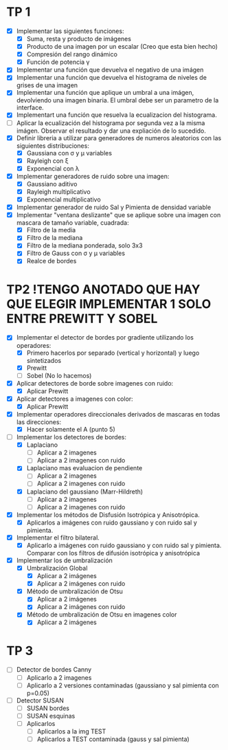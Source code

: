 # TP 1
- [x] Implementar las siguientes funciones:
	- [x] Suma, resta y producto de imágenes
	- [x] Producto de una imagen por un escalar (Creo que esta bien hecho)
	- [x] Compresión del rango dinámico
	- [x] Función de potencia γ
- [x] Implementar una función que devuelva el negativo de una imágen
- [x] Implementar una función que devuelva el histograma de niveles de grises de una imagen
- [x] Implementar una función que aplique un umbral a una imágen, devolviendo una imagen binaria. El umbral debe ser un parametro de la interface.
- [x] Implementart una función que resuelva la ecualizacion del histograma.
- [ ] Aplicar la ecualización del histograma por segunda vez a la misma imágen. Observar el resultado y dar una expliación de lo sucedido.
- [x] Definir libreria a utilizar para generadores de numeros aleatorios con las siguientes distribuciones:
	- [x] Gaussiana con σ y μ variables
	- [x] Rayleigh con ξ
	- [x] Exponencial con λ
- [x] Implementar generadores de ruido sobre una imagen:
	- [x] Gaussiano aditivo
	- [x] Rayleigh multiplicativo
	- [x] Exponencial multiplicativo
- [x] Implementar generador de ruido Sal y Pimienta de densidad variable
- [x] Implementar "ventana deslizante" que se aplique sobre una imagen con mascara de tamaño variable, cuadrada:
	- [x] Filtro de la media
	- [x] Filtro de la mediana
	- [x] Filtro de la mediana ponderada, solo 3x3
	- [x] Filtro de Gauss con σ y μ variables
	- [x] Realce de bordes

# TP2 !TENGO ANOTADO QUE HAY QUE ELEGIR IMPLEMENTAR 1 SOLO ENTRE PREWITT Y SOBEL
- [X] Implementar el detector de bordes por gradiente utilizando los operadores:
	- [X] Primero hacerlos por separado (vertical y horizontal) y luego sintetizados
	- [X] Prewitt
	- [ ] Sobel (No lo hacemos)
- [X] Aplicar detectores de borde sobre imagenes con ruido:
	- [X] Aplicar Prewitt
- [X] Aplicar detectores a imagenes con color:
	- [X] Aplicar Prewitt
- [X] Implementar operadores direccionales derivados de mascaras en todas las direcciones:
	- [X] Hacer solamente el A (punto 5)
- [ ] Implementar los detectores de bordes:
	- [X] Laplaciano
		- [ ] Aplicar a 2 imagenes
		- [ ] Aplicar a 2 imagenes con ruido
	- [X] Laplaciano mas evaluacion de pendiente
		- [ ] Aplicar a 2 imagenes
		- [ ] Aplicar a 2 imagenes con ruido
	- [X] Laplaciano del gaussiano (Marr-Hildreth)
		- [ ] Aplicar a 2 imagenes
		- [ ] Aplicar a 2 imagenes con ruido
- [X] Implementar los métodos de Disfusión Isotrópica y Anisotrópica.
	- [X] Aplicarlos a imágenes con ruido gaussiano y con ruido sal y pimienta.
- [X] Implementar el filtro bilateral.
	- [X] Aplicarlo a imágenes con ruido gaussiano y con ruido sal y pimienta. Comparar con los filtros de difusión isotrópica y anisotrópica
- [X] Implementar los de umbralización
	- [X] Umbralización Global
		- [X] Aplicar a 2 imágenes
		- [X] Aplicar a 2 imágenes con ruido
	- [X] Método de umbralización de Otsu
		- [X] Aplicar a 2 imágenes
		- [X] Aplicar a 2 imágenes con ruido
	- [X] Método de umbralización de Otsu en imagenes color
		- [X] Aplicar a 2 imágenes

# TP 3
- [ ] Detector de bordes Canny
	- [ ] Aplicarlo a 2 imagenes
	- [ ] Aplicarlo a 2 versiones contaminadas (gaussiano y sal pimienta con p=0.05)
-[ ] Detector SUSAN
	- [ ] SUSAN bordes
	- [ ] SUSAN esquinas
	- [ ] Aplicarlos
		- [ ] Aplicarlos a la img TEST
		- [ ] Aplicarlos a TEST contaminada (gauss y sal pimienta)